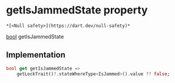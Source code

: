 


# getIsJammedState property




    *[<Null safety>](https://dart.dev/null-safety)*




[bool](https://api.flutter.dev/flutter/dart-core/bool-class.html) getIsJammedState
  







## Implementation

```dart
bool get getIsJammedState =>
    getLockTrait()?.stateWhereType<IsJammed>().value ?? false;
```








